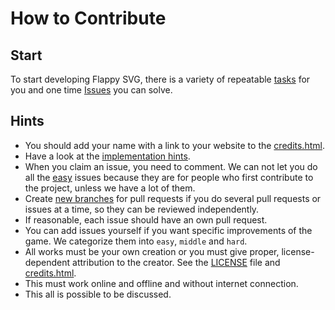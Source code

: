 How to Contribute
=================

Start
-----

To start developing Flappy SVG, there is a variety of repeatable [tasks](tasks#tasks) for you and one time [Issues](https://github.com/fossasia/flappy-svg/issues) you can solve.

Hints
-----

- You should add your name with a link to your website to the [credits.html](http://fossasia.github.io/flappy-svg/credits.html).
- Have a look at the [implementation hints](./hints).
- When you claim an issue, you need to comment. We can not let you do all the [easy](https://github.com/fossasia/flappy-svg/issues?utf8=%E2%9C%93&q=is%3Aopen+label%3Aeasy+label%3Agci) issues because they are for people who first contribute to the project, unless we have a lot of them.
- Create [new branches](http://www.git-scm.com/book/en/v2/Git-Branching-Basic-Branching-and-Merging) for pull requests if you do several pull requests or issues at a time, so they can be reviewed independently.
- If reasonable, each issue should have an own pull request.
- You can add issues yourself if you want specific improvements of the game. We categorize them into `easy`, `middle` and `hard`.
- All works must be your own creation or you must give proper, license-dependent attribution to the creator. See the [LICENSE](LICENSE) file and [credits.html](http://fossasia.github.io/flappy-svg/credits.html).
- This must work online and offline and without internet connection.
- This all is possible to be discussed.
